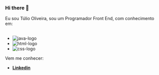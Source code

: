 ### Hi there 👋

Eu sou Túlio Oliveira, sou um Programador Front End, com conhecimento em:
<br> 
<br> 

- <img src="https://img.shields.io/badge/JavaScript-F7DF1E?style=for-the-badge&logo=javascript&logoColor=black" alt="java-logo"/>
- <img src="https://img.shields.io/badge/HTML5-E34F26?style=for-the-badge&logo=html5&logoColor=white" alt="html-logo" />
- <img src="https://img.shields.io/badge/CSS3-1572B6?style=for-the-badge&logo=css3&logoColor=white" alt="css-logo" />


Vem me conhecer: 

- <a href="https://www.linkedin.com/in/t%C3%BAlio-henrique-de-oliveira-marques-56b227278/" ><b>Linkedin<b></a>
